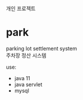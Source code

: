 개인 프로젝트
# park
parking lot settlement system   
주차장 정산 시스템


use:
- java 11
- java servlet
- mysql

